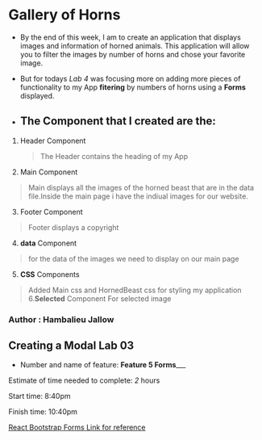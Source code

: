 # Gallery of Horns 

- By the end of this week, I  am to  create an application that displays images and information of horned animals. This application will allow you to filter the images by number of horns and chose your favorite image.

- But for todays *Lab 4* was focusing more on adding more pieces of functionality to my App  **fitering** by numbers of horns using a **Forms** displayed.

- ## The Component that I created are the:
1. Header Component
   > The Header contains the heading of my App
2. Main Component
  > Main displays all the images of the horned beast that are in the data file.Inside the main page i have the indiual images for our website.
3. Footer Component
  > Footer displays a copyright 
4. **data** Component
  >for the data of the images we need to display on our main page
5. **CSS** Components
 >Added Main css and HornedBeast css for styling my application
6.**Selected** Component
>For selected image 
   
### Author : Hambalieu Jallow 
 
 

## Creating a Modal Lab 03

- Number and name of feature: ____Feature 5 __________Forms_________________

Estimate of time needed to complete: _2_  hours

Start time: 8:40pm

Finish time: 10:40pm


[React Bootstrap Forms Link for reference](https://react-bootstrap.github.io/forms/overview/)
